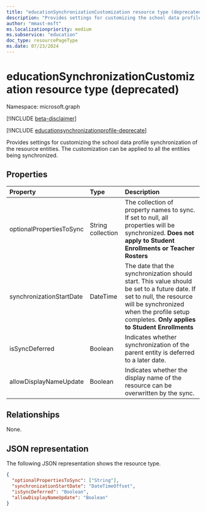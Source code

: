 ```yaml
---
title: "educationSynchronizationCustomization resource type (deprecated)"
description: "Provides settings for customizing the school data profile synchronization of the resource entities. The customization can be applied to all the entities being synchronized. "
author: "mmast-msft"
ms.localizationpriority: medium
ms.subservice: "education"
doc_type: resourcePageType
ms.date: 07/23/2024
---
```


# educationSynchronizationCustomization resource type (deprecated)

Namespace: microsoft.graph

[!INCLUDE [beta-disclaimer](../../includes/beta-disclaimer.md)]

[!INCLUDE [educationsynchronizationprofile-deprecate](../includes/education-deprecate-educationsynchronizationprofile.md)]

Provides settings for customizing the school data profile synchronization of the resource entities. The customization can be applied to all the entities being synchronized.

## Properties

| Property                 | Type              | Description                                                                                                                                                                                                            |
| :----------------------- | :---------------- | :--------------------------------------------------------------------------------------------------------------------------------------------------------------------------------------------------------------------- |
| optionalPropertiesToSync | String collection | The collection of property names to sync. If set to null, all properties will be synchronized. **Does not apply to Student Enrollments or Teacher Rosters**                                                            |
| synchronizationStartDate | DateTime          | The date that the synchronization should start. This value should be set to a future date. If set to null, the resource will be synchronized when the profile setup completes. **Only applies to Student Enrollments** |
| isSyncDeferred           | Boolean           | Indicates whether synchronization of the parent entity is deferred to a later date.                                                                                                                                    |
| allowDisplayNameUpdate   | Boolean           | Indicates whether the display name of the resource can be overwritten by the sync.                                                                                                                                     |

## Relationships

None.

## JSON representation

The following JSON representation shows the resource type.

<!-- {
  "blockType": "resource",
  "optionalProperties": [

  ],
  "@odata.type": "microsoft.graph.educationSynchronizationCustomization"
}-->

```json
{
  "optionalPropertiesToSync": ["String"],
  "synchronizationStartDate": "DateTimeOffset",
  "isSyncDeferred": "Boolean",
  "allowDisplayNameUpdate": "Boolean"
}
```


